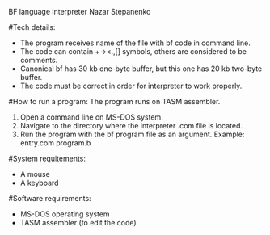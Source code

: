 BF language interpreter
Nazar Stepanenko

#Tech details:
* The program receives name of the file with bf code in command line. 
* The code can contain +-><.,[] symbols, others are considered to be comments. 
* Canonical bf has 30 kb one-byte buffer, but this one has 20 kb two-byte buffer. 
* The code must be correct in order for interpreter to work properly.

#How to run a program:
The program runs on TASM assembler. 
1) Open a command line on MS-DOS system.
2) Navigate to the directory where the interpreter .com file is located.
3) Run the program with the bf program file as an argument.
   Example: entry.com program.b

#System requitements:
* A mouse
* A keyboard

#Software requirements:
* MS-DOS operating system
* TASM assembler (to edit the code)
